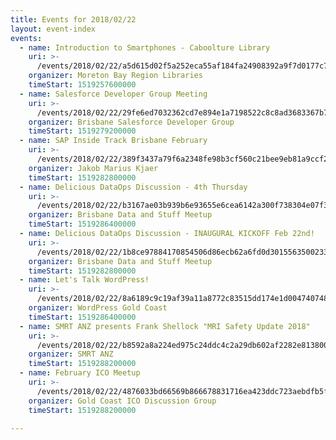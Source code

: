 ```yaml
---
title: Events for 2018/02/22
layout: event-index
events:
  - name: Introduction to Smartphones - Caboolture Library
    uri: >-
      /events/2018/02/22/a5d615d02f5a252eca55af184fa24908392a9f7d0177c758088a70550b854029
    organizer: Moreton Bay Region Libraries
    timeStart: 1519257600000
  - name: Salesforce Developer Group Meeting
    uri: >-
      /events/2018/02/22/29fe6ed7032362cd7e894e1a7198522c8c8ad3683367b78021339f9b2eb183f4
    organizer: Brisbane Salesforce Developer Group
    timeStart: 1519279200000
  - name: SAP Inside Track Brisbane February
    uri: >-
      /events/2018/02/22/389f3437a79f6a2348fe98b3cf560c21bee9eb81a9ccf2bec24e8cd609efde54
    organizer: Jakob Marius Kjaer
    timeStart: 1519282800000
  - name: Delicious DataOps Discussion - 4th Thursday
    uri: >-
      /events/2018/02/22/b3167ae03b939b6e93655e6cea6142a300f738304e07f3af010a8e9db0c342f5
    organizer: Brisbane Data and Stuff Meetup
    timeStart: 1519286400000
  - name: Delicious DataOps Discussion - INAUGURAL KICKOFF Feb 22nd!
    uri: >-
      /events/2018/02/22/1b8ce97884170854506d86ecb62a6fd0d301556350023363ca75f6d0749fba8c
    organizer: Brisbane Data and Stuff Meetup
    timeStart: 1519282800000
  - name: Let's Talk WordPress!
    uri: >-
      /events/2018/02/22/8a6189c9c19af39a11a8772c83515dd174e1d00474074869326e5d6d51ad7b3f
    organizer: WordPress Gold Coast
    timeStart: 1519286400000
  - name: SMRT ANZ presents Frank Shellock "MRI Safety Update 2018"
    uri: >-
      /events/2018/02/22/b8592a8a224ed975c24ddc4c2a29db602af2282e8138007cff67df07c589a4e7
    organizer: SMRT ANZ
    timeStart: 1519288200000
  - name: February ICO Meetup
    uri: >-
      /events/2018/02/22/4876033bd66569b866678831716ea423ddc723aebdfb5f7f3afc6b6e2418cacc
    organizer: Gold Coast ICO Discussion Group
    timeStart: 1519288200000

---
```

